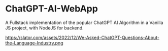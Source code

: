 # ChatGPT-AI-WebApp
A Fullstack implementation of the popular ChatGPT AI Algorithm in a Vanilla JS project, with NodeJS for backend.


https://slator.com/assets/2022/12/We-Asked-ChatGPT-Questions-About-the-Language-Industry.png